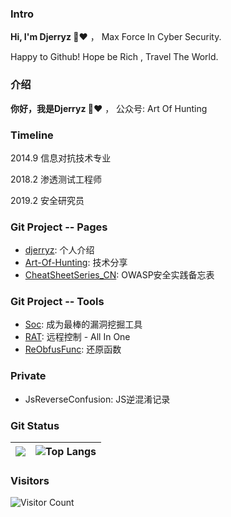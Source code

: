 ### Intro

**Hi, I'm Djerryz 👋**❤️ ， Max Force In Cyber Security.

Happy to Github! Hope be Rich , Travel The World.



### 介绍

**你好，我是Djerryz 👋**❤️ ， 公众号: Art Of Hunting 




### Timeline
2014.9 信息对抗技术专业

2018.2 渗透测试工程师

2019.2 安全研究员



### Git Project -- Pages

* [djerryz](https://github.com/djerryz): 个人介绍
* [Art-Of-Hunting](https://github.com/djerryz/Art-Of-Hunting): 技术分享
* [CheatSheetSeries_CN](https://github.com/djerryz/CheatSheetSeries_CN): OWASP安全实践备忘表



### Git Project -- Tools

* [Soc](https://github.com/djerryz/Soc): 成为最棒的漏洞挖掘工具
* [RAT](https://github.com/djerryz/RAT):  远程控制 - All In One
* [ReObfusFunc](https://github.com/djerryz/ReObfusFunc):  还原函数



### Private

* JsReverseConfusion:  JS逆混淆记录



### Git Status

| ![](https://github-readme-stats.vercel.app/api?username=djerryz&show_icons=true&hide_title=false&theme=cobalt) | ![Top Langs](https://github-readme-stats.vercel.app/api/top-langs/?username=djerryz&layout=compact) |
| ------------------------------------------------------------ | ------------------------------------------------------------ |



### Visitors
![Visitor Count](https://profile-counter.glitch.me/djerryz/count.svg)
